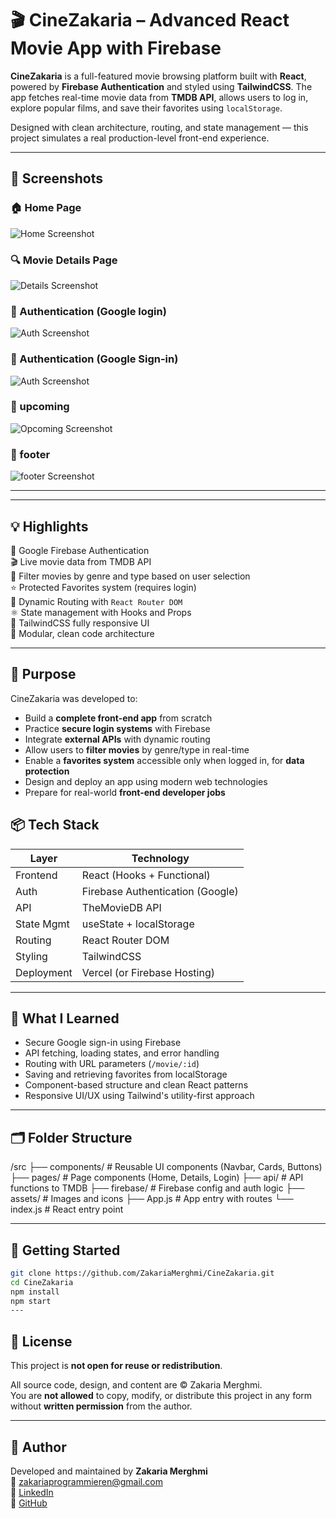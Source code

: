 # 🎬 CineZakaria – Advanced React Movie App with Firebase

**CineZakaria** is a full-featured movie browsing platform built with **React**, powered by **Firebase Authentication** and styled using **TailwindCSS**. The app fetches real-time movie data from **TMDB API**, allows users to log in, explore popular films, and save their favorites using `localStorage`.

Designed with clean architecture, routing, and state management — this project simulates a real production-level front-end experience.

---

## 📸 Screenshots

### 🏠 Home Page  
![Home Screenshot](https://github.com/user-attachments/assets/d0592080-e65a-441c-b154-08be78a2c48d)

### 🔍 Movie Details Page  
![Details Screenshot](https://github.com/user-attachments/assets/d75d9abd-7b8c-4359-b2fe-295ffc1a2ac2)

### 🔐 Authentication (Google login)  
![Auth Screenshot](https://github.com/user-attachments/assets/e82ba51a-09c0-40cd-a065-4bb758a385ab)

### 🔐 Authentication (Google Sign-in)  
![Auth Screenshot](https://github.com/user-attachments/assets/4fa808fb-cc9b-4a57-84e4-0ffd1ef3615c)

### 🔐 upcoming 
![Opcoming Screenshot](https://github.com/user-attachments/assets/9d6af704-3174-471f-8690-3f4e506ba6cc)

### 🔐 footer 
![footer Screenshot](https://github.com/user-attachments/assets/b1dafa63-c564-4efb-b924-2a3e3e4d7693)

---

---

## 💡 Highlights

🔐 Google Firebase Authentication  
🎬 Live movie data from TMDB API  
🔎 Filter movies by genre and type based on user selection  
⭐ Protected Favorites system (requires login)  
📄 Dynamic Routing with `React Router DOM`  
⚛️ State management with Hooks and Props  
🎨 TailwindCSS fully responsive UI  
📁 Modular, clean code architecture

---

## 🎯 Purpose

CineZakaria was developed to:

- Build a **complete front-end app** from scratch  
- Practice **secure login systems** with Firebase  
- Integrate **external APIs** with dynamic routing  
- Allow users to **filter movies** by genre/type in real-time  
- Enable a **favorites system** accessible only when logged in, for **data protection**
- Design and deploy an app using modern web technologies  
- Prepare for real-world **front-end developer jobs**

## 📦 Tech Stack

| Layer        | Technology                        |
|--------------|------------------------------------|
| Frontend     | React (Hooks + Functional)         |
| Auth         | Firebase Authentication (Google)   |
| API          | TheMovieDB API                     |
| State Mgmt   | useState + localStorage            |
| Routing      | React Router DOM                   |
| Styling      | TailwindCSS                        |
| Deployment   | Vercel (or Firebase Hosting)       |

---

## 🧠 What I Learned

- Secure Google sign-in using Firebase  
- API fetching, loading states, and error handling  
- Routing with URL parameters (`/movie/:id`)  
- Saving and retrieving favorites from localStorage  
- Component-based structure and clean React patterns  
- Responsive UI/UX using Tailwind's utility-first approach

---

## 🗂️ Folder Structure

/src
├── components/ # Reusable UI components (Navbar, Cards, Buttons)
├── pages/ # Page components (Home, Details, Login)
├── api/ # API functions to TMDB
├── firebase/ # Firebase config and auth logic
├── assets/ # Images and icons
├── App.js # App entry with routes
└── index.js # React entry point


---

## 🧪 Getting Started

```bash
git clone https://github.com/ZakariaMerghmi/CineZakaria.git
cd CineZakaria
npm install
npm start
---
```
## 📄 License

This project is **not open for reuse or redistribution**.

All source code, design, and content are © Zakaria Merghmi.  
You are **not allowed** to copy, modify, or distribute this project in any form without **written permission** from the author.

---

## 👤 Author

Developed and maintained by **Zakaria Merghmi**  
📧 zakariaprogrammieren@gmail.com  
🔗 [LinkedIn](https://www.linkedin.com/in/zakaria-merghmi-77877a312)  
🔗 [GitHub](https://github.com/ZakariaMerghmi)


